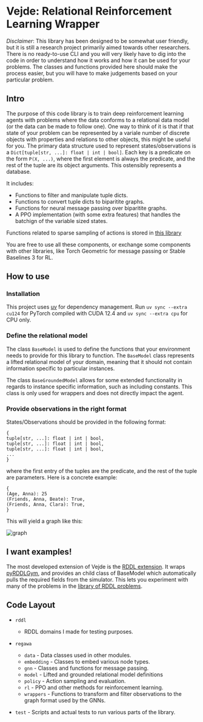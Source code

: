# Vejde: Relational Reinforcement Learning Wrapper

*Disclaimer*: This library has been designed to be somewhat user friendly, but it is still a research project primarily aimed towards other researchers. There is no ready-to-use CLI and you will very likely have to dig into the code in order to understand how it works and how it can be used for your problems. The classes and functions provided here should make the process easier, but you will have to make judgements based on your particular problem.

## Intro

The purpose of this code library is to train deep reinforcement learning agents with problems where the data conforms to a relational data model (or the data can be made to follow one). One way to think of it is that if that state of your problem can be represented by a variale number of discrete objects with properties and relations to other objects, this might be useful for you. The primary data structure used to represent states/observations is a `Dict[tuple[str, ...]: float | int | bool]`. Each key is a predicate on the form `P(X, ...)`, where the first element is always the predicate, and the rest of the tuple are its object arguments. This ostensibly represents a database.

It includes:

- Functions to filter and manipulate tuple dicts.
- Functions to convert tuple dicts to biparitite graphs.
- Functions for neural message passing over biparitite graphs.
- A PPO implementation (with some extra features) that handles the batchign of the variable sized states. 

Functions related to sparse sampling of actions is stored in [this library](https://github.com/kasanari/GNN)

You are free to use all these components, or exchange some components with other libraries, like Torch Geometric for message passing or Stable Baselines 3 for RL. 

## How to use

### Installation

This project uses [uv](https://docs.astral.sh/uv/) for dependency management. Run `uv sync --extra cu124` for PyTorch compiled with CUDA 12.4 and `uv sync --extra cpu` for CPU only. 

### Define the relational model

The class `BaseModel` is used to define the functions that your environment needs to provide for this library to function. The `BaseModel` class represents a lifted relational model of your domain, meaning that it should not contain information specific to particular instances.

The class `BaseGroundedModel` allows for some extended functionality in regards to instance specific information, such as including constants. This class is only used for wrappers and does not directly impact the agent.

### Provide observations in the right format

States/Observations should be provided in the following format:

```
{
tuple[str, ...]: float | int | bool,
tuple[str, ...]: float | int | bool,
tuple[str, ...]: float | int | bool,
...
}
```
where the first entry of the tuples are the predicate, and the rest of the tuple are parameters. Here is a concrete example:

```
{
(Age, Anna): 25
(Friends, Anna, Beate): True,
(Friends, Anna, Clara): True,
}
```

This will yield a graph like this:

![graph](https://gitr.sys.kth.se/jaknyb/RDDLGraphWrapper/assets/525/319cd805-c4ba-4628-8f66-62363ed27a8d)

## I want examples!

The most developed extension of Vejde is the [RDDL extension](https://github.com/kasanari/vejde-rddl). 
It wraps [pyRDDLGym](https://github.com/pyrddlgym-project/pyRDDLGym), and provides an child class of BaseModel which automatically pulls the required fields from the simulator.
This lets you experiment with many of the problems in the [library of RDDL problems](https://github.com/pyrddlgym-project/rddlrepository). 

## Code Layout

- `rddl`
  - RDDL domains I made for testing purposes.  

- `regawa`
  - `data` - Data classes used in other modules.
  - `embedding` - Classes to embed various node types.
  - `gnn` - Classes and functions for message passing. 
  - `model` - Lifted and grounded relational model definitions
  - `policy` - Action sampling and evaluation.
  - `rl` - PPO and other methods for reinforcement learning.
  - `wrappers` - Functions to transform and filter observations to the graph format used by the GNNs.  

- `test` - Scripts and actual tests to run various parts of the library.
